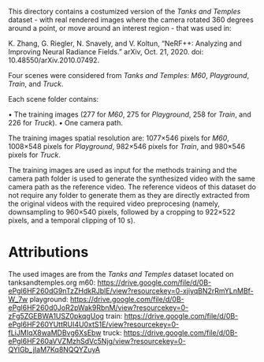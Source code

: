 This directory contains a costumized version of the *Tanks and Temples* dataset - with real rendered images where the camera rotated 360 degrees around a point, or move around an interest region - that was used in:

K. Zhang, G. Riegler, N. Snavely, and V. Koltun, “NeRF++: Analyzing and Improving Neural Radiance Fields.” arXiv, Oct. 21, 2020. doi: 10.48550/arXiv.2010.07492.

Four scenes were considered from *Tanks and Temples*: *M60*, *Playground*, *Train*, and *Truck*.

Each scene folder contains:

• The training images (277 for *M60*, 275 for *Playground*, 258 for *Train*, and 226 for *Truck*).
• One camera path.

The training images spatial resolution are: 1077×546 pixels for *M60*, 1008×548 pixels for *Playground*, 982×546 pixels for *Train*, and 980×546 pixels for *Truck*.

The training images are used as input for the methods training and the camera path folder is used to generate the synthesized video with the same camera path as the reference video. The reference videos of this dataset do not require any folder to generate them as they are directly extracted from the original videos with the required video preprocesing (namely, downsampling to 960×540 pixels, followed by a cropping to 922×522 pixels, and a temporal clipping of 10 s).


# Attributions

The used images are from the *Tanks and Temples* dataset located on tanksandtemples.org
m60: https://drive.google.com/file/d/0B-ePgl6HF260dG9nTzZHdkRJblE/view?resourcekey=0-xjiyqBN2rRmYLnMBf-W_7w
playground: https://drive.google.com/file/d/0B-ePgl6HF260d0JoR2pWak9RbnM/view?resourcekey=0-zFg5ZGEBWA1USZ0pkqgUog
train: https://drive.google.com/file/d/0B-ePgl6HF260YUttRUI4U0xtS1E/view?resourcekey=0-fLiJMIqX8waMDBvg6XsEbw
truck: https://drive.google.com/file/d/0B-ePgl6HF260aVVZMzhSdVc5Njg/view?resourcekey=0-QYlGb_jIaM7Kq8NQQYZuyA
